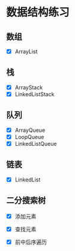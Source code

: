 # 数据结构练习

## 数组
- [x] ArrayList

## 栈
- [x] ArrayStack
- [x] LinkedListStack

## 队列
- [x] ArrayQueue
- [x] LoopQueue
- [x] LinkedListQueue

## 链表
- [x] LinkedList

## 二分搜索树
- [x] 添加元素
- [x] 查找元素
- [x] 前中后序遍历






